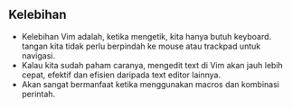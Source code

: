 ## Kelebihan
- Kelebihan Vim adalah, ketika mengetik, kita hanya butuh keyboard. tangan kita tidak perlu berpindah ke mouse atau trackpad untuk navigasi.
- Kalau kita sudah paham caranya, mengedit text di Vim akan jauh lebih cepat, efektif dan efisien daripada text editor lainnya.
- Akan sangat bermanfaat ketika menggunakan macros dan kombinasi perintah.